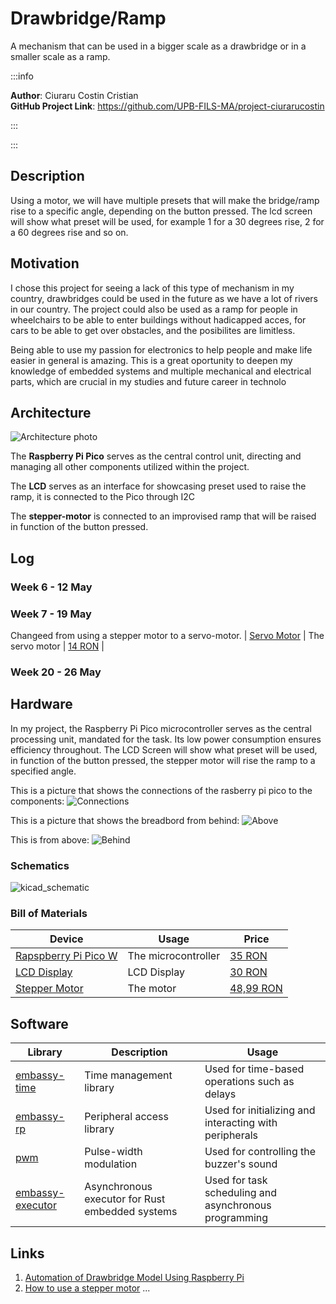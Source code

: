 # Drawbridge/Ramp
A mechanism that can be used in a bigger scale as a drawbridge or in a smaller scale as a ramp.

:::info 

**Author**: Ciuraru Costin Cristian \
**GitHub Project Link**: https://github.com/UPB-FILS-MA/project-ciurarucostin

:::

:::

## Description

Using a motor, we will have multiple presets that will make the bridge/ramp rise to a specific angle, depending on the button pressed.
The lcd screen will show what preset will be used, for example 1 for a 30 degrees rise, 2 for a 60 degrees rise and so on.

## Motivation

I chose this project for seeing a lack of this type of mechanism in my country, drawbridges could be used in the future as we have a lot of rivers in our country. The project 
could also be used as a ramp for people in wheelchairs to be able to enter buildings without hadicapped acces, for cars to be able to get over obstacles, and the posibilites are limitless.

Being able to use my passion for electronics to help people and make life easier in general is amazing. This is a great oportunity to deepen my knowledge of 
embedded systems and multiple mechanical and electrical parts, which are crucial in my studies and future career in technolo

## Architecture 
![Architecture photo](./projection.png)


The **Raspberry Pi Pico** serves as the central control unit, directing and managing all other components utilized within the project.


The **LCD** serves as an interface for showcasing preset used to raise the ramp, it is connected to the Pico through I2C

The **stepper-motor** is connected to an improvised ramp that will be raised in function of the button pressed.

## Log

<!-- write every week your progress here -->

### Week 6 - 12 May

### Week 7 - 19 May
Changeed from using a stepper motor to a servo-motor.
| [Servo Motor](http://www.ee.ic.ac.uk/pcheung/teaching/DE1_EE/stores/sg90_datasheet.pdf) | The servo motor | [14 RON](https://www.optimusdigital.ro/en/servomotors/26-sg90-micro-servo-motor.html?search_query=servo+motor&results=196) |

### Week 20 - 26 May

## Hardware

In my project, the Raspberry Pi Pico microcontroller serves as the central processing unit, mandated for the task. Its low power consumption ensures efficiency throughout. The LCD Screen will show what preset will be used, in function of the button pressed, the stepper motor will rise the ramp to a specified angle.

This is a picture that shows the connections of the rasberry pi pico to the components:
![Connections](./conexiuni.jpeg)

This is a picture that shows the breadbord from behind:
![Above](./deasupra.jpeg)

This is from above:
![Behind](./spate.jpeg)

### Schematics
![kicad_schematic](./kicad_schema.png)

### Bill of Materials

<!-- Fill out this table with all the hardware components that you might need.

The format is 
```
| Device | Usage | Price |
|--------|--------|-------|
| [Rapspberry Pi Pico W](https://www.raspberrypi.com/documentation/microcontrollers/raspberry-pi-pico.html) | The microcontroller | [35 RON](https://www.optimusdigital.ro/en/raspberry-pi-boards/12394-raspberry-pi-pico-w.html) |
| [LCD Display](https://www.waveshare.com/datasheet/LCD_en_PDF/LCD1602.pdf) | LCD Display| [30 RON](https://www.optimusdigital.ro/ro/optoelectronice-lcd-uri/62-lcd-1602-cu-interfata-i2c-si-backlight-galben-verde.html?search_query=lcd+1602&results=17) |
| Stepper Motor | Stepper Motor | [48,99 RON](https://www.optimusdigital.ro/ro/motoare-motoare-pas-cu-pas/3912-motor-pas-cu-pas-42hb34f08ab.html?search_query=stepper+motor&results=48) |

```

-->

| Device | Usage | Price |
|--------|--------|-------|
| [Rapspberry Pi Pico W](https://www.raspberrypi.com/documentation/microcontrollers/raspberry-pi-pico.html) | The microcontroller | [35 RON](https://www.optimusdigital.ro/en/raspberry-pi-boards/12394-raspberry-pi-pico-w.html) |
| [LCD Display](https://www.waveshare.com/datasheet/LCD_en_PDF/LCD1602.pdf) | LCD Display| [30 RON](https://www.optimusdigital.ro/ro/optoelectronice-lcd-uri/62-lcd-1602-cu-interfata-i2c-si-backlight-galben-verde.html?search_query=lcd+1602&results=17) |
| [Stepper Motor](https://pages.pbclinear.com/rs/909-BFY-775/images/Data-Sheet-Stepper-Motor-Support.pdf)| The motor | [48,99 RON](https://www.optimusdigital.ro/ro/motoare-motoare-pas-cu-pas/3912-motor-pas-cu-pas-42hb34f08ab.html?search_query=stepper+motor&results=48) |



## Software

| Library | Description | Usage |
|---------|-------------|-------|
|[embassy-time](https://embassy.dev/book/dev/time_keeping.html)|Time management library  |Used for time-based operations such as delays |
|[embassy-rp](https://docs.embassy.dev/embassy-rp/git/rp2040/index.html)| Peripheral access library |Used for initializing and interacting with peripherals |
|[pwm](https://docs.embassy.dev/embassy-nrf/git/nrf52840/pwm/index.html)|Pulse-width modulation |Used for controlling the buzzer's sound |
|[embassy-executor](https://docs.embassy.dev/embassy-executor/git/std/index.html)|Asynchronous executor for Rust embedded systems| Used for task scheduling and asynchronous programming|



## Links

<!-- Add a few links that inspired you and that you think you will use for your project -->

1. [Automation of Drawbridge Model Using Raspberry Pi](https://www.technoarete.org/common_abstract/pdf/IJERECE/v8/i8/Ext_18573.pdf)
2. [How to use a stepper motor](https://www.youtube.com/watch?v=nydRO0k2aKY)
...
